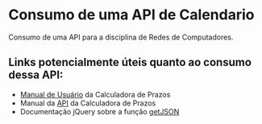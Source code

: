 # Consumo de uma API de Calendario
Consumo de uma API para a disciplina de Redes de Computadores.

## Links potencialmente úteis quanto ao consumo dessa API:
- [Manual de Usuário](https://elekto.com.br/Blog/ManualDoUsuarioDaCalculadoraDePrazos) da Calculadora de Prazos
- Manual da [API](https://elekto.com.br/Blog/ComoConsumirApiDeCalendarios) da Calculadora de Prazos
- Documentação jQuery sobre a função [getJSON](https://api.jquery.com/jQuery.getJSON)
